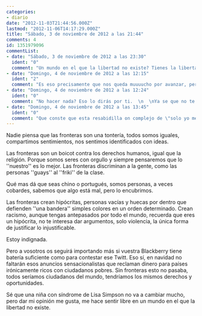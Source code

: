 ```yaml
---
categories:
- diario
date: "2012-11-03T21:44:56.000Z"
lastmod: "2012-11-06T14:17:29.000Z"
title: "Sábado, 3 de noviembre de 2012 a las 21:44"
comments: 4
id: 1351979096
commentList:
- date: "Sábado, 3 de noviembre de 2012 a las 23:30"
  ident: "0"
  comment: "Un mundo en el que la libertad no existe? Tienes la libertad de pensamiento, si no te das cuenta de que posees esa libertad qué otra libertad esperas poder tener?   \n  \ny con la libertad de pensamiento y de expresion(al menos en parte en este diario) das tu opinion sobre las fronteras... no crees que es algo utópico? acaso imaginas a EEUU abriendo sus fronteras a sudamericanos o aun más, a árabes de cualquier país? Las fronteras no están para generar racismo ni ningún mal, sino todo lo contrario, para hacer el bien. En las fronteras y aduanas se establecen controles de seguridad necesarios y esto se demuestra empíricamente constantemente.  \n  \nEl racismo lo creas cuando te dejas llevar por los prejuicios a la hora d juzgar... pero no existe racismo en las fronteras porque no se les deje pasar a unos individuos si no cumplen unos requisitos legales. En las fronteras existe igualdad(exceptuando aquellos que usen los prejuicios) para todos, todos han de cumplir con la normativa de ese país y eso es así y punto  \n  \nLas fronteras exiaten debido a esa vision que tenemos las personas de tú contra mí pero es que realmente eso es así. Las personas somos tan idiotas que somos capaces de matarnos entre nosotros por una religion, por una ideologia, por una aficion de un equipo etc. ¿y tu crees que la humanidad esta preparada para la no existencia de fronteras?   \n  \namiga mia, eso requiere una concienciacion surpema e inalcanzable. Estas hablando de una utopia al igual que el anarquismo. Tal vez para ti y para mi no sea utopico pues somos conscientes y eso seria una realidad posible, pero para el 99% de la gente a dia de hoy es imposible...  \n  \nTambién te diré que a base de soñadores y lunáticos ha avanzado la humanidad en muchoa casos ;)"
- date: "Domingo, 4 de noviembre de 2012 a las 12:15"
  ident: "2"
  comment: "Es eso precisamente que nos queda muuuucho por avanzar, pero preferimos no hacer nada porque es más fácil, y así no se va  a ningún sitio..."
- date: "Domingo, 4 de noviembre de 2012 a las 12:24"
  ident: "0"
  comment: "No hacer nada? Eso lo dirás por ti.  \n  \nYa se que no te va a animar mucho pero te diré que el anarquismo y la no existencia de fronteras  es algo imposible ya. Verás, hemos entrado en un punto de no retorno. Hemos creado en nuestra sociedad unos valores que nos forman (educación, continuo aprendizaje, ambición, egoísmo, capitalismo, lucha constante, excelencia etc). Para que se pudiera implantar un nuevo sistema de vida, no hablo ya económico, deberíamos deshacernos de todos esos valores, empezar a vivir desde la prehistoria y eso es algo imposible. Pues jamás renunciaríamos a nuestro móvil, nuestro ordenador, nuestra música, nuestras casas y camas etc, en general nuestra tecnología. Sería necesario renunciar a todo esto porque todo ello aboca al sistema capitalista. Yo no renunciaría, ¿Serías tú capaz?  \n  \nEn mi opinión estamos en el punto de no retorno, ya no se puede avanzar hacia atrás, solo queda esperar en que se convertirá nuestra sociedad y nuestra existencia, que poco le quedará... Yo acepto que ese nuevo sistema de vida sea imposible pero me niego a aceptar que el que tengamos ahora sea una mierda. Yo lucho por mejorarlo, el intentarlo ya es media batalla, aunque la otra media la perdamos. Siempre se puede hacer algo por mejorar este mundo. No te puedes esperar a que otro lo mejore, tienes que ser tú, independientemente de lo que hagan las demás personas.   \n  \nA casi nadie le importa, sí, eso es así, duro de aceptar pero es así, a tí y a mí sí nos importa pues hagamos algo. Algo pequeño o algo grande, pero halgo!"
- date: "Domingo, 4 de noviembre de 2012 a las 13:45"
  ident: "0"
  comment: "Que conste que esta resabidilla on complejo de \"solo yo me preocupo por el mundo\", no soy yo."
---
```


Nadie piensa que las fronteras son una tontería, todos somos iguales, compartimos sentimientos, nos sentimos identificados con ideas.   
  
Las fronteras son un boicot contra los derechos humanos, igual que la religión. Porque somos seres con orgullo y siempre pensaremos que lo \'\'nuestro\'\' es lo mejor. Las fronteras discriminan a la gente, como las personas \'\'guays\'\' al \'\'friki\'\' de la clase.  
  
Qué mas dá que seas chino o portugués, somos personas, a veces cobardes, sabemos que algo está mal, pero lo encubrimos.  
  
Las fronteras crean hipócritas, personas vacías y huecas por dentro que defienden \'\'una bandera\'\' simples colores en un orden determinado. Crean racismo, aunque tengas antepasados por todo el mundo, recuerda que eres un hipócrita, no te interesa dar argumentos, solo violencia, la única forma de justificar lo injustificable.  
  
Estoy indignada.  
  
Pero a vosotros os seguirá importando más si vuestra Blackberry tiene batería suficiente como para contestar ese Twitt. Eso sí, en navidad no faltarán esos anuncios sensacionalistas que reclaman dinero para países irónicamente ricos con ciudadanos pobres. Sin fronteras esto no pasaba, todos seríamos ciudadanos del mundo, tendríamos los mismos derechos y oportunidades.  
  
Sé que una niña con síndrome de Lisa Simpson no va a cambiar mucho, pero dar mi opinión me gusta, me hace sentir libre en un mundo en el que la libertad no existe.